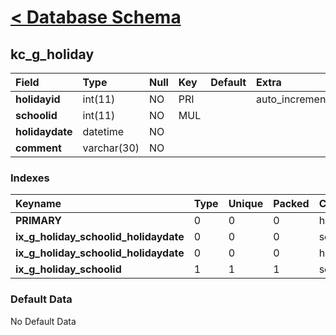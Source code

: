 # [< Database Schema](DatabaseSchema.md) #

## kc\_g\_holiday ##
| **Field** | Type | Null | Key | Default | Extra | Comment |
|:----------|:-----|:-----|:----|:--------|:------|:--------|
| **holidayid** | int(11) | NO | PRI |  | auto\_increment |  |
| **schoolid** | int(11) | NO | MUL |  |  |  |
| **holidaydate** | datetime | NO |  |  |  |  |
| **comment** | varchar(30) | NO |  |  |  |  |


### Indexes ###
| **Keyname** | Type | Unique | Packed | Column | Seq | Cardinality | Collation | Null | Comment |
|:------------|:-----|:-------|:-------|:-------|:----|:------------|:----------|:-----|:--------|
| **PRIMARY** | 0 | 0 | 0 | holidayid | 1 | 0 | A | 0 | 0 |
| **ix\_g\_holiday\_schoolid\_holidaydate** | 0 | 0 | 0 | schoolid | 1 |  | A | 0 | 0 |
| **ix\_g\_holiday\_schoolid\_holidaydate** | 0 | 0 | 0 | holidaydate | 2 | 0 | A | 0 | 0 |
| **ix\_g\_holiday\_schoolid** | 1 | 1 | 1 | schoolid | 1 |  | A | 1 | 1 |


### Default Data ###
No Default Data